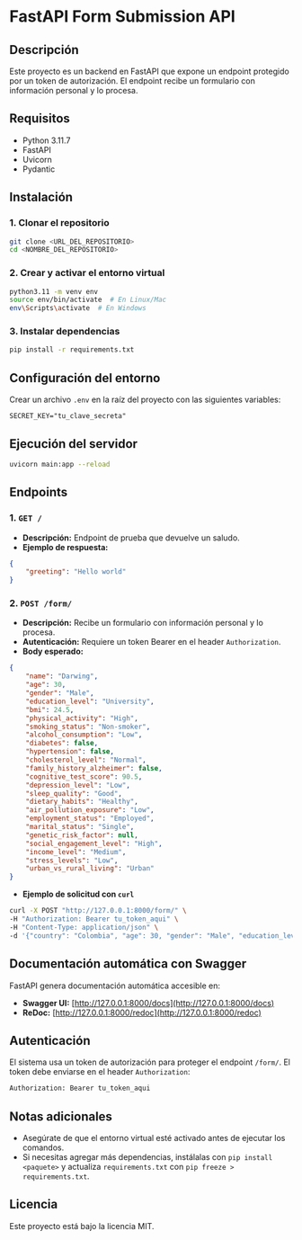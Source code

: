 # FastAPI Form Submission API

## Descripción
Este proyecto es un backend en FastAPI que expone un endpoint protegido por un token de autorización. El endpoint recibe un formulario con información personal y lo procesa.

## Requisitos
- Python 3.11.7
- FastAPI
- Uvicorn
- Pydantic

## Instalación
### 1. Clonar el repositorio
```sh
git clone <URL_DEL_REPOSITORIO>
cd <NOMBRE_DEL_REPOSITORIO>
```

### 2. Crear y activar el entorno virtual
```sh
python3.11 -m venv env
source env/bin/activate  # En Linux/Mac
env\Scripts\activate  # En Windows
```

### 3. Instalar dependencias
```sh
pip install -r requirements.txt
```

## Configuración del entorno
Crear un archivo `.env` en la raíz del proyecto con las siguientes variables:
```
SECRET_KEY="tu_clave_secreta"
```

## Ejecución del servidor
```sh
uvicorn main:app --reload
```

## Endpoints
### 1. `GET /`
- **Descripción:** Endpoint de prueba que devuelve un saludo.
- **Ejemplo de respuesta:**
```json
{
    "greeting": "Hello world"
}
```

### 2. `POST /form/`
- **Descripción:** Recibe un formulario con información personal y lo procesa.
- **Autenticación:** Requiere un token Bearer en el header `Authorization`.
- **Body esperado:**
```json
{
    "name": "Darwing",
    "age": 30,
    "gender": "Male",
    "education_level": "University",
    "bmi": 24.5,
    "physical_activity": "High",
    "smoking_status": "Non-smoker",
    "alcohol_consumption": "Low",
    "diabetes": false,
    "hypertension": false,
    "cholesterol_level": "Normal",
    "family_history_alzheimer": false,
    "cognitive_test_score": 90.5,
    "depression_level": "Low",
    "sleep_quality": "Good",
    "dietary_habits": "Healthy",
    "air_pollution_exposure": "Low",
    "employment_status": "Employed",
    "marital_status": "Single",
    "genetic_risk_factor": null,
    "social_engagement_level": "High",
    "income_level": "Medium",
    "stress_levels": "Low",
    "urban_vs_rural_living": "Urban"
}
```
- **Ejemplo de solicitud con `curl`**
```sh
curl -X POST "http://127.0.0.1:8000/form/" \
-H "Authorization: Bearer tu_token_aqui" \
-H "Content-Type: application/json" \
-d '{"country": "Colombia", "age": 30, "gender": "Male", "education_level": "University", "bmi": 24.5}'
```

## Documentación automática con Swagger
FastAPI genera documentación automática accesible en:
- **Swagger UI:** [http://127.0.0.1:8000/docs](http://127.0.0.1:8000/docs)
- **ReDoc:** [http://127.0.0.1:8000/redoc](http://127.0.0.1:8000/redoc)

## Autenticación
El sistema usa un token de autorización para proteger el endpoint `/form/`. El token debe enviarse en el header `Authorization`:
```sh
Authorization: Bearer tu_token_aqui
```

## Notas adicionales
- Asegúrate de que el entorno virtual esté activado antes de ejecutar los comandos.
- Si necesitas agregar más dependencias, instálalas con `pip install <paquete>` y actualiza `requirements.txt` con `pip freeze > requirements.txt`.

## Licencia
Este proyecto está bajo la licencia MIT.


